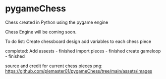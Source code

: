 # pygameChess
Chess created in Python using the pygame engine

Chess Engine will be coming soon.

To do list: 
	Create chessboard design
	add variables to each chess piece

completed:
	Add assests - finished
	import pieces - finished
	create gameloop - finished

source and credit for current chess pieces png:
https://github.com/plemaster01/pygameChess/tree/main/assets/images

